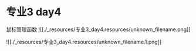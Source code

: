 # 专业3 day4


鼠标管理函数
![[./_resources/专业3_day4.resources/unknown_filename.png]]

![[./_resources/专业3_day4.resources/unknown_filename.1.png]]

